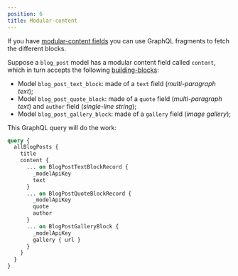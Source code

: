 ```yaml
---
position: 6
title: Modular-content
---
```


If you have [modular-content fields](/docs/introduction/modular-content/) 
you can use GraphQL fragments to fetch the different blocks.

Suppose a `blog_post` model has a modular content field called `content`, which in turn accepts the following [building-blocks](/docs/introduction/modular-content/):

* Model `blog_post_text_block`: made of a `text` field (*multi-paragraph text*);
* Model `blog_post_quote_block`: made of a `quote` field (*multi-paragraph text*) and `author` field (*single-line string*);
* Model `blog_post_gallery_block`: made of a `gallery` field (*image gallery*);

This GraphQL query will do the work:

```graphql
query {
  allBlogPosts {
    title
    content {
      ... on BlogPostTextBlockRecord {
        _modelApiKey
        text
      }
      ... on BlogPostQuoteBlockRecord {
        _modelApiKey
        quote
        author
      }
      ... on BlogPostGalleryBlock {
        _modelApiKey
        gallery { url }
      }
    }
  }
}
```

